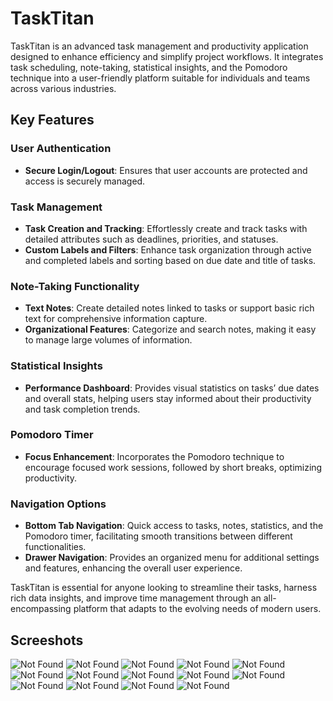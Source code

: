 # TaskTitan

TaskTitan is an advanced task management and productivity application designed to enhance efficiency and simplify project workflows. It integrates task scheduling, note-taking, statistical insights, and the Pomodoro technique into a user-friendly platform suitable for individuals and teams across various industries.

## Key Features

### User Authentication
- **Secure Login/Logout**: Ensures that user accounts are protected and access is securely managed.

### Task Management
- **Task Creation and Tracking**: Effortlessly create and track tasks with detailed attributes such as deadlines, priorities, and statuses.
- **Custom Labels and Filters**: Enhance task organization through active and completed labels and sorting based on due date and title of tasks.

### Note-Taking Functionality
- **Text Notes**: Create detailed notes linked to tasks or support basic rich text for comprehensive information capture.
- **Organizational Features**: Categorize and search notes, making it easy to manage large volumes of information.

### Statistical Insights
- **Performance Dashboard**: Provides visual statistics on tasks’ due dates and overall stats, helping users stay informed about their productivity and task completion trends.

### Pomodoro Timer
- **Focus Enhancement**: Incorporates the Pomodoro technique to encourage focused work sessions, followed by short breaks, optimizing productivity.

### Navigation Options
- **Bottom Tab Navigation**: Quick access to tasks, notes, statistics, and the Pomodoro timer, facilitating smooth transitions between different functionalities.
- **Drawer Navigation**: Provides an organized menu for additional settings and features, enhancing the overall user experience.

TaskTitan is essential for anyone looking to streamline their tasks, harness rich data insights, and improve time management through an all-encompassing platform that adapts to the evolving needs of modern users.


## Screeshots

![Not Found](./Screenshots/Img1.png)
![Not Found](./Screenshots/image3.png)
![Not Found](./Screenshots/image4.png)
![Not Found](./Screenshots/image5.png)
![Not Found](./Screenshots/image6.png)
![Not Found](./Screenshots/image7.png)
![Not Found](./Screenshots/image8.png)
![Not Found](./Screenshots/image9.png)
![Not Found](./Screenshots/image10.png)
![Not Found](./Screenshots/image11.png)
![Not Found](./Screenshots/image12.png)
![Not Found](./Screenshots/image13.png)
![Not Found](./Screenshots/image14.png)
![Not Found](./Screenshots/image15.png)

